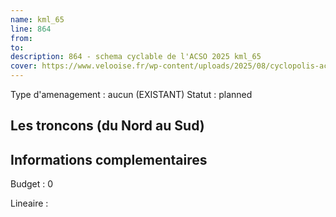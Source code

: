 ```yaml
---
name: kml_65 
line: 864
from: 
to:  
description: 864 - schema cyclable de l'ACSO 2025 kml_65 
cover: https://www.velooise.fr/wp-content/uploads/2025/08/cyclopolis-acso-864.jpg
---
```

Type d'amenagement : aucun (EXISTANT)
Statut : planned
## Les troncons (du Nord au Sud)

## Informations complementaires

Budget  : 0 

Lineaire :

